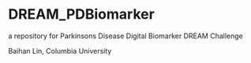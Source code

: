 # DREAM_PDBiomarker
a repository for Parkinsons Disease Digital Biomarker DREAM Challenge

Baihan Lin, Columbia University
